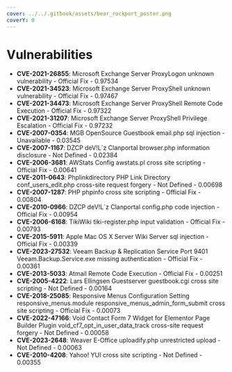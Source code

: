 ```yaml
---
cover: ../../.gitbook/assets/bear_rockport_poster.png
coverY: 0
---
```


# Vulnerabilities

* **CVE-2021-26855**: Microsoft Exchange Server ProxyLogon unknown vulnerability - Official Fix - 0.97534
* **CVE-2021-34523**: Microsoft Exchange Server ProxyShell unknown vulnerability - Official Fix - 0.97467
* **CVE-2021-34473**: Microsoft Exchange Server ProxyShell Remote Code Execution - Official Fix - 0.97322
* **CVE-2021-31207**: Microsoft Exchange Server ProxyShell Privilege Escalation - Official Fix - 0.97232
* **CVE-2007-0354**: MGB OpenSource Guestbook email.php sql injection - Unavailable - 0.03545
* **CVE-2007-1167**: DZCP deV!L\`z Clanportal browser.php information disclosure - Not Defined - 0.02384
* **CVE-2006-3681**: AWStats Config awstats.pl cross site scripting - Official Fix - 0.00641
* **CVE-2011-0643**: Phplinkdirectory PHP Link Directory conf\_users\_edit.php cross-site request forgery - Not Defined - 0.00698
* **CVE-2007-1287**: PHP phpinfo cross site scripting - Official Fix - 0.00804
* **CVE-2010-0966**: DZCP deV!L\`z Clanportal config.php code injection - Official Fix - 0.00954
* **CVE-2006-6168**: TikiWiki tiki-register.php input validation - Official Fix - 0.00793
* **CVE-2015-5911**: Apple Mac OS X Server Wiki Server sql injection - Official Fix - 0.00339
* **CVE-2023-27532**: Veeam Backup & Replication Service Port 9401 Veeam.Backup.Service.exe missing authentication - Official Fix - 0.00361
* **CVE-2013-5033**: Atmail Remote Code Execution - Official Fix - 0.00251
* **CVE-2005-4222**: Lars Ellingsen Guestserver guestbook.cgi cross site scripting - Not Defined - 0.00164
* **CVE-2018-25085**: Responsive Menus Configuration Setting responsive\_menus.module responsive\_menus\_admin\_form\_submit cross site scripting - Official Fix - 0.00073
* **CVE-2022-47166**: Void Contact Form 7 Widget for Elementor Page Builder Plugin void\_cf7\_opt\_in\_user\_data\_track cross-site request forgery - Not Defined - 0.00058
* **CVE-2023-2648**: Weaver E-Office uploadify.php unrestricted upload - Not Defined - 0.00063
* **CVE-2010-4208**: Yahoo! YUI cross site scripting - Not Defined - 0.00355
